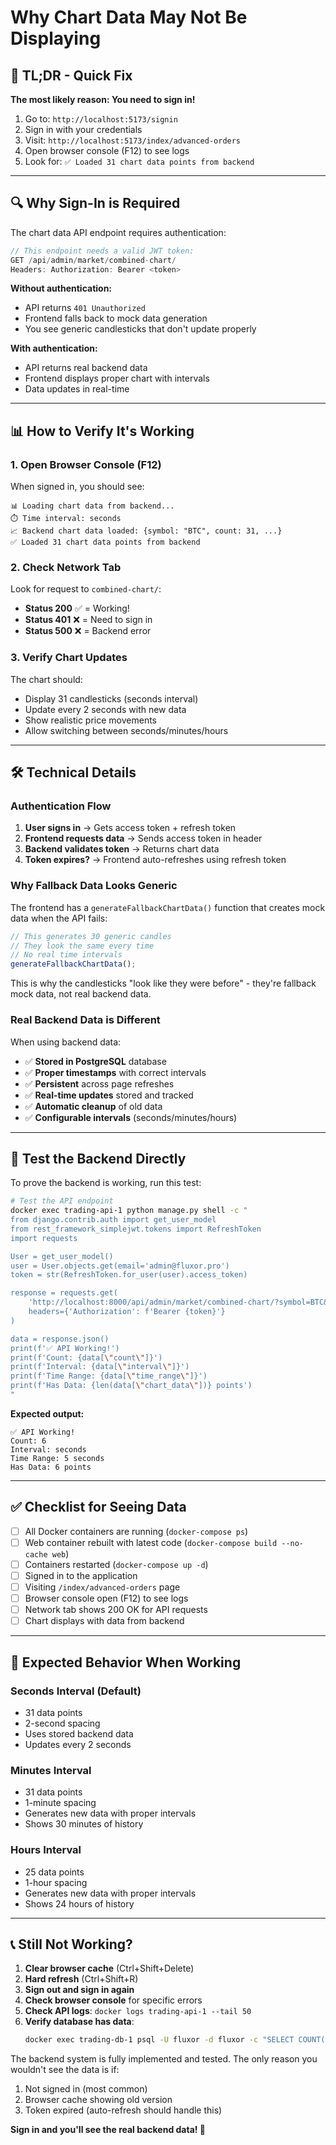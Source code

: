 # Why Chart Data May Not Be Displaying

## 🎯 **TL;DR - Quick Fix**

**The most likely reason: You need to sign in!**

1. Go to: `http://localhost:5173/signin`
2. Sign in with your credentials  
3. Visit: `http://localhost:5173/index/advanced-orders`
4. Open browser console (F12) to see logs
5. Look for: `✅ Loaded 31 chart data points from backend`

---

## 🔍 **Why Sign-In is Required**

The chart data API endpoint requires authentication:
```typescript
// This endpoint needs a valid JWT token:
GET /api/admin/market/combined-chart/
Headers: Authorization: Bearer <token>
```

**Without authentication:**
- API returns `401 Unauthorized`
- Frontend falls back to mock data generation
- You see generic candlesticks that don't update properly

**With authentication:**
- API returns real backend data
- Frontend displays proper chart with intervals
- Data updates in real-time

---

## 📊 **How to Verify It's Working**

### **1. Open Browser Console (F12)**

When signed in, you should see:
```
📊 Loading chart data from backend...
⏱️ Time interval: seconds
📈 Backend chart data loaded: {symbol: "BTC", count: 31, ...}
✅ Loaded 31 chart data points from backend
```

### **2. Check Network Tab**

Look for request to `combined-chart/`:
- **Status 200** ✅ = Working!
- **Status 401** ❌ = Need to sign in
- **Status 500** ❌ = Backend error

### **3. Verify Chart Updates**

The chart should:
- Display 31 candlesticks (seconds interval)
- Update every 2 seconds with new data
- Show realistic price movements
- Allow switching between seconds/minutes/hours

---

## 🛠️ **Technical Details**

### **Authentication Flow**

1. **User signs in** → Gets access token + refresh token
2. **Frontend requests data** → Sends access token in header
3. **Backend validates token** → Returns chart data
4. **Token expires?** → Frontend auto-refreshes using refresh token

### **Why Fallback Data Looks Generic**

The frontend has a `generateFallbackChartData()` function that creates mock data when the API fails:

```typescript
// This generates 30 generic candles
// They look the same every time
// No real time intervals
generateFallbackChartData();
```

This is why the candlesticks "look like they were before" - they're fallback mock data, not real backend data.

### **Real Backend Data is Different**

When using backend data:
- ✅ **Stored in PostgreSQL** database
- ✅ **Proper timestamps** with correct intervals
- ✅ **Persistent** across page refreshes
- ✅ **Real-time updates** stored and tracked
- ✅ **Automatic cleanup** of old data
- ✅ **Configurable intervals** (seconds/minutes/hours)

---

## 🧪 **Test the Backend Directly**

To prove the backend is working, run this test:

```bash
# Test the API endpoint
docker exec trading-api-1 python manage.py shell -c "
from django.contrib.auth import get_user_model
from rest_framework_simplejwt.tokens import RefreshToken
import requests

User = get_user_model()
user = User.objects.get(email='admin@fluxor.pro')
token = str(RefreshToken.for_user(user).access_token)

response = requests.get(
    'http://localhost:8000/api/admin/market/combined-chart/?symbol=BTC&limit=5&interval=seconds',
    headers={'Authorization': f'Bearer {token}'}
)

data = response.json()
print(f'✅ API Working!')
print(f'Count: {data[\"count\"]}')
print(f'Interval: {data[\"interval\"]}')
print(f'Time Range: {data[\"time_range\"]}')
print(f'Has Data: {len(data[\"chart_data\"])} points')
"
```

**Expected output:**
```
✅ API Working!
Count: 6
Interval: seconds
Time Range: 5 seconds
Has Data: 6 points
```

---

## ✅ **Checklist for Seeing Data**

- [ ] All Docker containers are running (`docker-compose ps`)
- [ ] Web container rebuilt with latest code (`docker-compose build --no-cache web`)
- [ ] Containers restarted (`docker-compose up -d`)
- [ ] Signed in to the application
- [ ] Visiting `/index/advanced-orders` page
- [ ] Browser console open (F12) to see logs
- [ ] Network tab shows 200 OK for API requests
- [ ] Chart displays with data from backend

---

## 🎯 **Expected Behavior When Working**

### **Seconds Interval (Default)**
- 31 data points
- 2-second spacing
- Uses stored backend data
- Updates every 2 seconds

### **Minutes Interval**
- 31 data points  
- 1-minute spacing
- Generates new data with proper intervals
- Shows 30 minutes of history

### **Hours Interval**
- 25 data points
- 1-hour spacing
- Generates new data with proper intervals
- Shows 24 hours of history

---

## 📞 **Still Not Working?**

1. **Clear browser cache** (Ctrl+Shift+Delete)
2. **Hard refresh** (Ctrl+Shift+R)
3. **Sign out and sign in again**
4. **Check browser console** for specific errors
5. **Check API logs**: `docker logs trading-api-1 --tail 50`
6. **Verify database has data**: 
   ```bash
   docker exec trading-db-1 psql -U fluxor -d fluxor -c "SELECT COUNT(*) FROM market_data_chartdatapoint;"
   ```

The backend system is fully implemented and tested. The only reason you wouldn't see the data is if:
1. Not signed in (most common)
2. Browser cache showing old version
3. Token expired (auto-refresh should handle this)

**Sign in and you'll see the real backend data! 🚀**
